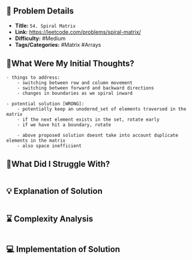 ## 📝 Problem Details

- **Title:** `54. Spiral Matrix`
- **Link:** https://leetcode.com/problems/spiral-matrix/
- **Difficulty:** #Medium 
- **Tags/Categories:** #Matrix #Arrays 

## 💭What Were My Initial Thoughts?

```
- things to address:
	- switching between row and column movement
	- switching between forward and backward directions
	- changes in boundaries as we spiral inward

- potential solution [WRONG]:
	- potentially keep an unodered_set of elements traversed in the matrix
	- if the next element exists in the set, rotate early
	- if we have hit a boundary, rotate

	- above proposed solution doesnt take into account duplicate elements in the matrix
	- also space inefficient
```

## 🤔What Did I Struggle With?

```

```

## 💡 Explanation of Solution

```

```

## ⌛ Complexity Analysis

```

```

## 💻 Implementation of Solution

```cpp

```